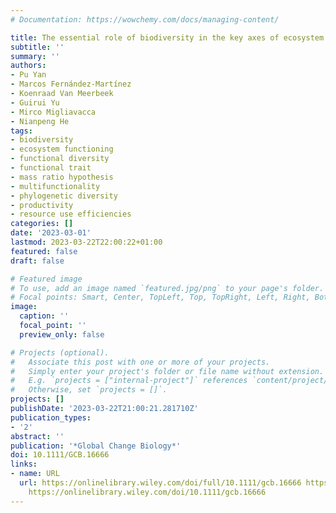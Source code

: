 ```yaml
---
# Documentation: https://wowchemy.com/docs/managing-content/

title: The essential role of biodiversity in the key axes of ecosystem function
subtitle: ''
summary: ''
authors:
- Pu Yan
- Marcos Fernández-Martínez
- Koenraad Van Meerbeek
- Guirui Yu
- Mirco Migliavacca
- Nianpeng He
tags:
- biodiversity
- ecosystem functioning
- functional diversity
- functional trait
- mass ratio hypothesis
- multifunctionality
- phylogenetic diversity
- productivity
- resource use efficiencies
categories: []
date: '2023-03-01'
lastmod: 2023-03-22T22:00:22+01:00
featured: false
draft: false

# Featured image
# To use, add an image named `featured.jpg/png` to your page's folder.
# Focal points: Smart, Center, TopLeft, Top, TopRight, Left, Right, BottomLeft, Bottom, BottomRight.
image:
  caption: ''
  focal_point: ''
  preview_only: false

# Projects (optional).
#   Associate this post with one or more of your projects.
#   Simply enter your project's folder or file name without extension.
#   E.g. `projects = ["internal-project"]` references `content/project/deep-learning/index.md`.
#   Otherwise, set `projects = []`.
projects: []
publishDate: '2023-03-22T21:00:21.281710Z'
publication_types:
- '2'
abstract: ''
publication: '*Global Change Biology*'
doi: 10.1111/GCB.16666
links:
- name: URL
  url: https://onlinelibrary.wiley.com/doi/full/10.1111/gcb.16666 https://onlinelibrary.wiley.com/doi/abs/10.1111/gcb.16666
    https://onlinelibrary.wiley.com/doi/10.1111/gcb.16666
---
```

